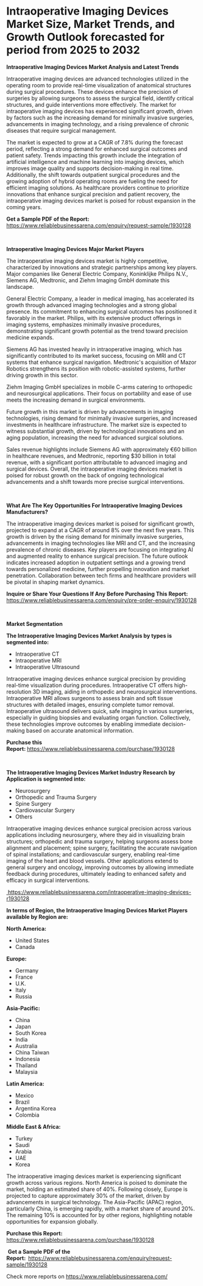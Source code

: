 <p><h1>Intraoperative Imaging Devices Market Size, Market Trends, and Growth Outlook forecasted for period from 2025 to 2032</h1></p><p><strong>Intraoperative Imaging Devices Market Analysis and Latest Trends</strong></p>
<p><p>Intraoperative imaging devices are advanced technologies utilized in the operating room to provide real-time visualization of anatomical structures during surgical procedures. These devices enhance the precision of surgeries by allowing surgeons to assess the surgical field, identify critical structures, and guide interventions more effectively. The market for intraoperative imaging devices has experienced significant growth, driven by factors such as the increasing demand for minimally invasive surgeries, advancements in imaging technology, and a rising prevalence of chronic diseases that require surgical management.</p><p>The market is expected to grow at a CAGR of 7.8% during the forecast period, reflecting a strong demand for enhanced surgical outcomes and patient safety. Trends impacting this growth include the integration of artificial intelligence and machine learning into imaging devices, which improves image quality and supports decision-making in real time. Additionally, the shift towards outpatient surgical procedures and the growing adoption of hybrid operating rooms are fueling the need for efficient imaging solutions. As healthcare providers continue to prioritize innovations that enhance surgical precision and patient recovery, the intraoperative imaging devices market is poised for robust expansion in the coming years.</p></p>
<p><strong>Get a Sample PDF of the Report:&nbsp;</strong> <a href="https://www.reliablebusinessarena.com/enquiry/request-sample/1930128?utm_campaign=2187&utm_medium=2&utm_source=Github&utm_content=ia&utm_term=29032025&utm_id=intraoperative-imaging-devices">https://www.reliablebusinessarena.com/enquiry/request-sample/1930128</a></p>
<p>&nbsp;</p>
<p><strong>Intraoperative Imaging Devices Major Market Players</strong></p>
<p><p>The intraoperative imaging devices market is highly competitive, characterized by innovations and strategic partnerships among key players. Major companies like General Electric Company, Koninklijke Philips N.V., Siemens AG, Medtronic, and Ziehm Imaging GmbH dominate this landscape.</p><p>General Electric Company, a leader in medical imaging, has accelerated its growth through advanced imaging technologies and a strong global presence. Its commitment to enhancing surgical outcomes has positioned it favorably in the market. Philips, with its extensive product offerings in imaging systems, emphasizes minimally invasive procedures, demonstrating significant growth potential as the trend toward precision medicine expands.</p><p>Siemens AG has invested heavily in intraoperative imaging, which has significantly contributed to its market success, focusing on MRI and CT systems that enhance surgical navigation. Medtronic's acquisition of Mazor Robotics strengthens its position with robotic-assisted systems, further driving growth in this sector.</p><p>Ziehm Imaging GmbH specializes in mobile C-arms catering to orthopedic and neurosurgical applications. Their focus on portability and ease of use meets the increasing demand in surgical environments.</p><p>Future growth in this market is driven by advancements in imaging technologies, rising demand for minimally invasive surgeries, and increased investments in healthcare infrastructure. The market size is expected to witness substantial growth, driven by technological innovations and an aging population, increasing the need for advanced surgical solutions.</p><p>Sales revenue highlights include Siemens AG with approximately €60 billion in healthcare revenues, and Medtronic, reporting $30 billion in total revenue, with a significant portion attributable to advanced imaging and surgical devices. Overall, the intraoperative imaging devices market is poised for robust growth on the back of ongoing technological advancements and a shift towards more precise surgical interventions.</p></p>
<p>&nbsp;</p>
<p><strong>What Are The Key Opportunities For Intraoperative Imaging Devices Manufacturers?</strong></p>
<p><p>The intraoperative imaging devices market is poised for significant growth, projected to expand at a CAGR of around 8% over the next five years. This growth is driven by the rising demand for minimally invasive surgeries, advancements in imaging technologies like MRI and CT, and the increasing prevalence of chronic diseases. Key players are focusing on integrating AI and augmented reality to enhance surgical precision. The future outlook indicates increased adoption in outpatient settings and a growing trend towards personalized medicine, further propelling innovation and market penetration. Collaboration between tech firms and healthcare providers will be pivotal in shaping market dynamics.</p></p>
<p><strong>Inquire or Share Your Questions If Any Before Purchasing This Report:</strong> <a href="https://www.reliablebusinessarena.com/enquiry/pre-order-enquiry/1930128?utm_campaign=2187&utm_medium=2&utm_source=Github&utm_content=ia&utm_term=29032025&utm_id=intraoperative-imaging-devices">https://www.reliablebusinessarena.com/enquiry/pre-order-enquiry/1930128</a></p>
<p>&nbsp;</p>
<p><strong>Market Segmentation</strong></p>
<p><strong>The Intraoperative Imaging Devices Market Analysis by types is segmented into:</strong></p>
<p><ul><li>Intraoperative CT</li><li>Intraoperative MRI</li><li>Intraoperative Ultrasound</li></ul></p>
<p><p>Intraoperative imaging devices enhance surgical precision by providing real-time visualization during procedures. Intraoperative CT offers high-resolution 3D imaging, aiding in orthopedic and neurosurgical interventions. Intraoperative MRI allows surgeons to assess brain and soft tissue structures with detailed images, ensuring complete tumor removal. Intraoperative ultrasound delivers quick, safe imaging in various surgeries, especially in guiding biopsies and evaluating organ function. Collectively, these technologies improve outcomes by enabling immediate decision-making based on accurate anatomical information.</p></p>
<p><strong>Purchase this Report:&nbsp;</strong><a href="https://www.reliablebusinessarena.com/purchase/1930128?utm_campaign=2187&utm_medium=2&utm_source=Github&utm_content=ia&utm_term=29032025&utm_id=intraoperative-imaging-devices">https://www.reliablebusinessarena.com/purchase/1930128</a></p>
<p>&nbsp;</p>
<p><strong>The Intraoperative Imaging Devices Market Industry Research by Application is segmented into:</strong></p>
<p><ul><li>Neurosurgery</li><li>Orthopedic and Trauma Surgery</li><li>Spine Surgery</li><li>Cardiovascular Surgery</li><li>Others</li></ul></p>
<p><p>Intraoperative imaging devices enhance surgical precision across various applications including neurosurgery, where they aid in visualizing brain structures; orthopedic and trauma surgery, helping surgeons assess bone alignment and placement; spine surgery, facilitating the accurate navigation of spinal installations; and cardiovascular surgery, enabling real-time imaging of the heart and blood vessels. Other applications extend to general surgery and oncology, improving outcomes by allowing immediate feedback during procedures, ultimately leading to enhanced safety and efficacy in surgical interventions.</p></p>
<p><a href="https://www.reliablebusinessarena.com/intraoperative-imaging-devices-r1930128?utm_campaign=2187&utm_medium=2&utm_source=Github&utm_content=ia&utm_term=29032025&utm_id=intraoperative-imaging-devices">&nbsp;https://www.reliablebusinessarena.com/intraoperative-imaging-devices-r1930128</a></p>
<p><strong>In terms of Region, the Intraoperative Imaging Devices Market Players available by Region are:</strong></p>
<p>
    <p> <strong> North America: </strong>
        <ul>
            <li>United States</li>
            <li>Canada</li>
        </ul>
        </p> 
    <p> <strong> Europe: </strong>
        <ul>
            <li>Germany</li>
            <li>France</li>
            <li>U.K.</li>
            <li>Italy</li>
            <li>Russia</li>
        </ul>
        </p> 
    <p> <strong> Asia-Pacific: </strong>
        <ul>
            <li>China</li>
            <li>Japan</li>
            <li>South Korea</li>
            <li>India</li>
            <li>Australia</li>
            <li>China Taiwan</li>
            <li>Indonesia</li>
            <li>Thailand</li>
            <li>Malaysia</li>
        </ul>
        </p> 
    <p> <strong> Latin America: </strong>
        <ul>
            <li>Mexico</li>
            <li>Brazil</li>
            <li>Argentina Korea</li>
            <li>Colombia</li>
        </ul>
        </p> 
    <p> <strong> Middle East & Africa: </strong>
        <ul>
            <li>Turkey</li>
            <li>Saudi</li>
            <li>Arabia</li>
            <li>UAE</li>
            <li>Korea</li>
        </ul>
    </p>
    </p>
<p><p>The intraoperative imaging devices market is experiencing significant growth across various regions. North America is poised to dominate the market, holding an estimated share of 40%. Following closely, Europe is projected to capture approximately 30% of the market, driven by advancements in surgical technology. The Asia-Pacific (APAC) region, particularly China, is emerging rapidly, with a market share of around 20%. The remaining 10% is accounted for by other regions, highlighting notable opportunities for expansion globally.</p></p>
<p><strong>Purchase this Report: </strong><a href="https://www.reliablebusinessarena.com/purchase/1930128?utm_campaign=2187&utm_medium=2&utm_source=Github&utm_content=ia&utm_term=29032025&utm_id=intraoperative-imaging-devices">https://www.reliablebusinessarena.com/purchase/1930128</a></p>
<p>&nbsp;<strong>Get a Sample PDF of the Report:&nbsp;&nbsp;</strong><a href="https://www.reliablebusinessarena.com/enquiry/request-sample/1930128?utm_campaign=2187&utm_medium=2&utm_source=Github&utm_content=ia&utm_term=29032025&utm_id=intraoperative-imaging-devices">https://www.reliablebusinessarena.com/enquiry/request-sample/1930128</a></p>
<p><strong></strong></p>
<p>Check more reports on <a href="https://www.reliablebusinessarena.com/?utm_campaign=2187&utm_medium=2&utm_source=Github&utm_content=ia&utm_term=29032025&utm_id=intraoperative-imaging-devices">https://www.reliablebusinessarena.com/</a></p>